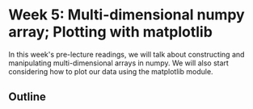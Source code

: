 # Week 5: Multi-dimensional numpy array; Plotting with matplotlib

In this week's pre-lecture readings, we will talk about constructing and manipulating multi-dimensional arrays in numpy. We will also start considering how to plot our data using the matplotlib module. 

## Outline

> ```{tableofcontents}
> ```